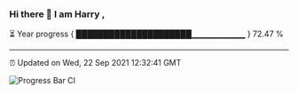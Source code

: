 ### Hi there 👋 I am Harry , 

⏳ Year progress { █████████████████████▁▁▁▁▁▁▁▁▁ } 72.47 %

---

⏰ Updated on Wed, 22 Sep 2021 12:32:41 GMT

![Progress Bar CI](https://github.com/duykhang68/duykhang68/workflows/Progress%20Bar%20CI/badge.svg)
